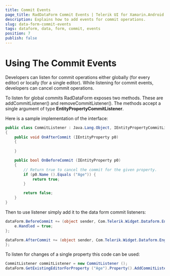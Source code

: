 ```yaml
---
title: Commit Events
page_title: RadDataForm Commit Events | Telerik UI for Xamarin.Android Documentation
description: Explains how to add events for commit operations.
slug: data-form-commit-events
tags: dataform, data, form, commit, events
position: 7
publish: false
---
```


# Using The Commit Events

Developers can listen for commit operations either globally (for every editor) or
locally (for a single editor). While listening for commit events, developers can
cancel commit operations.

To listen for global commits RadDataForm exposes two methods. These are
addCommitListener() and removeCommitListener(). The methods accept a single argument
of type **EntityPropertyCommitListener**.

Here is a sample implementation of the interface:

```C#
public class CommitListener : Java.Lang.Object, IEntityPropertyCommitListener
{
    public void OnAfterCommit (IEntityProperty p0)
    {
                
    }

    public bool OnBeforeCommit (IEntityProperty p0)
    {
        // Return true to cancel the commit for the given property.
        if (p0.Name ().Equals ("Age")) {
            return true;
        }

        return false;
    }
}
```

Then to use listener simply add it to the data form commit listeners:

```C#
dataForm.BeforeCommit += (object sender, Com.Telerik.Widget.Dataform.Engine.BeforeCommitEventArgs e) => {
    e.Handled = true;
};

dataForm.AfterCommit += (object sender, Com.Telerik.Widget.Dataform.Engine.AfterCommitEventArgs e) => {
};
```

To listen for changes of a single property this code can be used:

```C#
CommitListener commitListener = new CommitListener ();
dataForm.GetExistingEditorForProperty ("Age").Property().AddCommitListener(commitListener);
```
